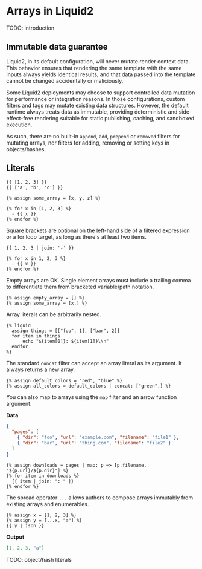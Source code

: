 # Arrays in Liquid2

TODO: introduction

## Immutable data guarantee

Liquid2, in its default configuration, will never mutate render context data. This behavior ensures that rendering the same template with the same inputs always yields identical results, and that data passed into the template cannot be changed accidentally or maliciously.

Some Liquid2 deployments may choose to support controlled data mutation for performance or integration reasons. In those configurations, custom filters and tags may mutate existing data structures. However, the default runtime always treats data as immutable, providing deterministic and side-effect-free rendering suitable for static publishing, caching, and sandboxed execution.

As such, there are no built-in `append`, `add`, `prepend` or `removed` filters for mutating arrays, nor filters for adding, removing or setting keys in objects/hashes.

## Literals

```liquid
{{ [1, 2, 3] }}
{{ ['a', 'b', 'c'] }}

{% assign some_array = [x, y, z] %}

{% for x in [1, 2, 3] %}
  - {{ x }}
{% endfor %}
```

Square brackets are optional on the left-hand side of a filtered expression or a for loop target, as long as there's at least two items.

```liquid
{{ 1, 2, 3 | join: '-' }}

{% for x in 1, 2, 3 %}
  - {{ x }}
{% endfor %}
```

Empty arrays are OK. Single element arrays must include a trailing comma to differentiate them from bracketed variable/path notation.

```liquid
{% assign empty_array = [] %}
{% assign some_array = [x,] %}
```

Array literals can be arbitrarily nested.

```liquid
{% liquid
  assign things = [["foo", 1], ["bar", 2]]
  for item in things
      echo "${item[0]}: ${item[1]}\\n"
  endfor
%}
```

The standard `concat` filter can accept an array literal as its argument. It always returns a new array.

```liquid
{% assign default_colors = "red", "blue" %}
{% assign all_colors = default_colors | concat: ["green",] %}
```

You can also map to arrays using the `map` filter and an arrow function argument.

**Data**

```json
{
  "pages": [
    { "dir": "foo", "url": "example.com", "filename": "file1" },
    { "dir": "bar", "url": "thing.com", "filename": "file2" }
  ]
}
```

```liquid
{% assign downloads = pages | map: p => [p.filename, "${p.url}/${p.dir}"] %}
{% for item in downloads %}
  {{ item | join: ": " }}
{% endfor %}
```

The spread operator `...` allows authors to compose arrays immutably from existing arrays and enumerables.

```liquid
{% assign x = [1, 2, 3] %}
{% assign y = [...x, "a"] %}
{{ y | json }}
```

**Output**

```json
[1, 2, 3, "a"]
```

TODO: object/hash literals
